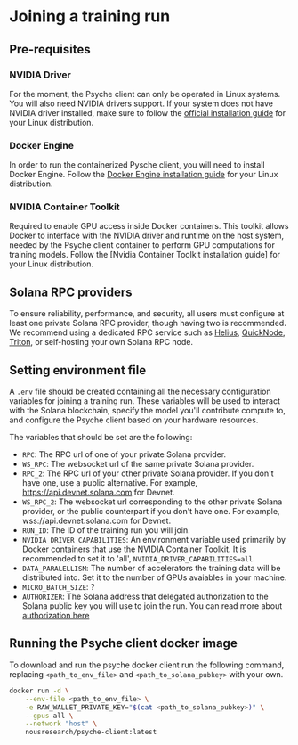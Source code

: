 # Joining a training run

## Pre-requisites

### NVIDIA Driver

For the moment, the Psyche client can only be operated in Linux systems. You will also need NVIDIA drivers support.
If your system does not have NVIDIA driver installed, make sure to follow the [official installation guide](https://docs.nvidia.com/datacenter/tesla/driver-installation-guide/) for your Linux distribution.

### Docker Engine

In order to run the containerized Pysche client, you will need to install Docker Engine. Follow the [Docker Engine installation guide](https://docs.docker.com/engine/install/) for your Linux distribution.

### NVIDIA Container Toolkit

Required to enable GPU access inside Docker containers. This toolkit allows Docker to interface with the NVIDIA driver and runtime on the host system, needed by the Psyche client container to perform GPU computations for training models. Follow the [Nvidia Container Toolkit installation guide] for your Linux distribution.

## Solana RPC providers

To ensure reliability, performance, and security, all users must configure at least one private Solana RPC provider, though having two is recommended.
We recommend using a dedicated RPC service such as [Helius](https://www.helius.dev/), [QuickNode](https://www.quicknode.com/), [Triton](https://triton.one/), or self-hosting your own Solana RPC node.

## Setting environment file

A `.env` file should be created containing all the necessary configuration variables for joining a training run. These variables will be used to interact with the Solana blockchain, specify the model you'll contribute compute to, and configure the Psyche client based on your hardware resources.

The variables that should be set are the following:

- `RPC`: The RPC url of one of your private Solana provider.
- `WS_RPC`: The websocket url of the same private Solana provider.
- `RPC_2`: The RPC url of your other private Solana provider. If you don't have one, use a public alternative. For example, https://api.devnet.solana.com for Devnet.
- `WS_RPC_2`: The websocket url corresponding to the other private Solana provider, or the public counterpart if you don't have one. For example, wss://api.devnet.solana.com for Devnet.
- `RUN_ID`: The ID of the training run you will join.
- `NVIDIA_DRIVER_CAPABILITIES`: An environment variable used primarily by Docker containers that use the NVIDIA Container Toolkit. It is recommended to set it to 'all', `NVIDIA_DRIVER_CAPABILITIES=all`.
- `DATA_PARALELLISM`: The number of accelerators the training data will be distributed into. Set it to the number of GPUs avaiables in your machine.
- `MICRO_BATCH_SIZE`: ?
- `AUTHORIZER`: The Solana address that delegated authorization to the Solana public key you will use to join the run. You can read more about [authorization here](./authentication.md)

## Running the Psyche client docker image

To download and run the psyche docker client run the following command, replacing `<path_to_env_file>` and
`<path_to_solana_pubkey>` with your own.

```bash
docker run -d \
    --env-file <path_to_env_file> \
    -e RAW_WALLET_PRIVATE_KEY="$(cat <path_to_solana_pubkey>)" \
    --gpus all \
    --network "host" \
    nousresearch/psyche-client:latest
```
